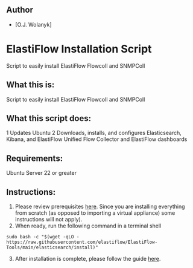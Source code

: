 ## Author
- [O.J. Wolanyk]

# ElastiFlow Installation Script
Script to easily install ElastiFlow Flowcoll and SNMPColl

What this is:
----------------
Script to easily install ElastiFlow Flowcoll and SNMPColl

What this script does:
----------------
1 Updates Ubuntu
2 Downloads, installs, and configures Elasticsearch, Kibana, and ElastiFlow Unified Flow Collector and ElastiFlow dashboards

Requirements:
----------------
Ubuntu Server 22 or greater

Instructions:
----------------

1) Please review prerequisites [here](https://docs.google.com/document/d/18XOxnAdxAW5bcqRRGEEKayJf_ViwYRAG/edit?usp=sharing&ouid=106934919212917365947&rtpof=true&sd=true). Since you are installing everything from scratch (as opposed to importing a virtual appliance) some instructions will not apply).
2) When ready, run the following command in a terminal shell
```
sudo bash -c "$(wget -qLO - https://raw.githubusercontent.com/elastiflow/ElastiFlow-Tools/main/elasticsearch/install)"
```
3) After installation is complete, please follow the guide [here](https://docs.google.com/document/d/18XOxnAdxAW5bcqRRGEEKayJf_ViwYRAG/edit?usp=sharing&ouid=106934919212917365947&rtpof=true&sd=true).
